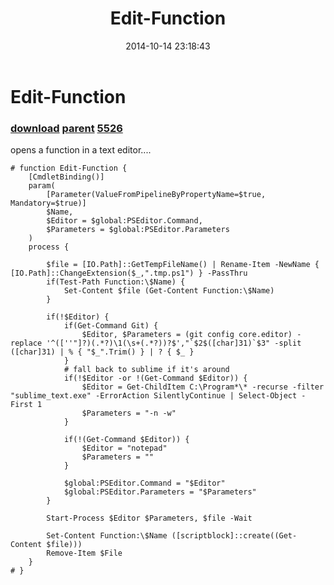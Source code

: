 ﻿---
pid:            5518
parent:         5517
children:       5526
poster:         Joel Bennett
title:          Edit-Function
date:           2014-10-14 23:18:43
description:    opens a function in a text editor....
format:         posh
---

# Edit-Function

### [download](5518.ps1) [parent](5517.md) [5526](5526.md)

opens a function in a text editor....

```posh
# function Edit-Function {
    [CmdletBinding()]
    param(
        [Parameter(ValueFromPipelineByPropertyName=$true, Mandatory=$true)]
        $Name,
        $Editor = $global:PSEditor.Command,
        $Parameters = $global:PSEditor.Parameters
    )
    process {

        $file = [IO.Path]::GetTempFileName() | Rename-Item -NewName { [IO.Path]::ChangeExtension($_,".tmp.ps1") } -PassThru
        if(Test-Path Function:\$Name) {
            Set-Content $file (Get-Content Function:\$Name)
        }

        if(!$Editor) {
            if(Get-Command Git) { 
                $Editor, $Parameters = (git config core.editor) -replace '^([''"]?)(.*?)\1(\s+(.*?))?$',"`$2$([char]31)`$3" -split ([char]31) | % { "$_".Trim() } | ? { $_ }
            }
            # fall back to sublime if it's around
            if(!$Editor -or !(Get-Command $Editor)) {
                $Editor = Get-ChildItem C:\Program*\* -recurse -filter "sublime_text.exe" -ErrorAction SilentlyContinue | Select-Object -First 1
                $Parameters = "-n -w"
            }

            if(!(Get-Command $Editor)) {
                $Editor = "notepad"
                $Parameters = ""
            }

            $global:PSEditor.Command = "$Editor"
            $global:PSEditor.Parameters = "$Parameters"
        }

        Start-Process $Editor $Parameters, $file -Wait

        Set-Content Function:\$Name ([scriptblock]::create((Get-Content $file)))
        Remove-Item $File
    }
# }
```
